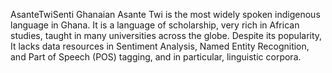AsanteTwiSenti
Ghanaian Asante Twi is the most widely spoken indigenous language in Ghana. It is a language of 
scholarship, very rich in African studies, taught in many universities across the globe. Despite its 
popularity, It lacks data resources in Sentiment Analysis, Named Entity Recognition, and Part of Speech 
(POS) tagging, and in particular, linguistic corpora.
